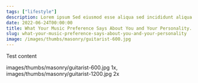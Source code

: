 ```yaml
---
tags: ["lifestyle"]
description: Lorem ipsum Sed eiusmod esse aliqua sed incididunt aliqua incididunt mollit id et sit proident dolor nulla sed commodo est ad minim elit reprehenderit nisi officia aute incididunt velit sint in aliqua...
date: 2022-06-24T00:00:00
title: What Your Music Preference Says About You and Your Personality.
slug: what-your-music-preference-says-about-you-and-your-personality
image: /images/thumbs/masonry/guitarist-600.jpg
---
```

Test content

images/thumbs/masonry/guitarist-600.jpg 1x, images/thumbs/masonry/guitarist-1200.jpg 2x
